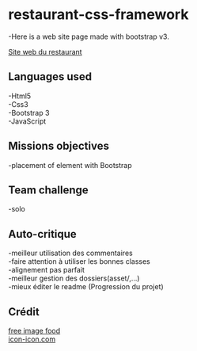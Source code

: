 # restaurant-css-framework
-Here is a web site page made with bootstrap v3.

[Site web du restaurant](https://soufianecode.github.io/restaurant-css-framework/)

## Languages used
-Html5</br>
-Css3</br>
-Bootstrap 3</br>
-JavaScript</br>

## Missions objectives
-placement of element with Bootstrap

## Team challenge
-solo

## Auto-critique
-meilleur utilisation des commentaires</br>
-faire attention à utiliser les bonnes classes</br>
-alignement pas parfait</br>
-meilleur gestion des dossiers(asset/,...)</br>
-mieux éditer le readme (Progression du projet)</br>


## Crédit

[free image food](https://fr.freeimages.com/photo/healthy-food-1328279)</br>
[icon-icon.com](https://icon-icons.com/)


